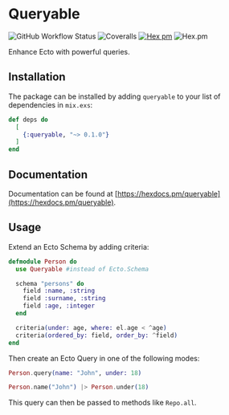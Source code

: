 # Queryable

![GitHub Workflow Status](https://img.shields.io/github/workflow/status/danielefongo/queryable/ci)
![Coveralls](https://img.shields.io/coveralls/github/danielefongo/queryable)
[![Hex pm](http://img.shields.io/hexpm/v/queryable.svg?style=flat)](https://hex.pm/packages/queryable)
![Hex.pm](https://img.shields.io/hexpm/l/queryable)

Enhance Ecto with powerful queries.

## Installation

The package can be installed by adding `queryable` to your list of dependencies in `mix.exs`:

```elixir
def deps do
  [
    {:queryable, "~> 0.1.0"}
  ]
end
```

## Documentation

Documentation can be found at [https://hexdocs.pm/queryable](https://hexdocs.pm/queryable).

## Usage

Extend an Ecto Schema by adding criteria:

``` elixir
defmodule Person do
  use Queryable #instead of Ecto.Schema

  schema "persons" do
    field :name, :string
    field :surname, :string
    field :age, :integer
  end

  criteria(under: age, where: el.age < ^age)
  criteria(ordered_by: field, order_by: ^field)
end
```

Then create an Ecto Query in one of the following modes:

``` elixir
Person.query(name: "John", under: 18)
```

``` elixir
Person.name("John") |> Person.under(18)
```

This query can then be passed to methods like `Repo.all`.